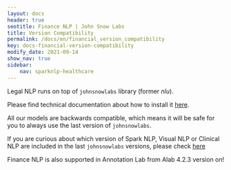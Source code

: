 ```yaml
---
layout: docs
header: true
seotitle: Finance NLP | John Snow Labs
title: Version Compatibility
permalink: /docs/en/financial_version_compatibility
key: docs-financial-version-compatibility
modify_date: 2021-09-14
show_nav: true
sidebar:
    nav: sparknlp-healthcare
---
```


<div class="h3-box" markdown="1">

Legal NLP runs on top of `johnsnowlabs` library (former *nlu*).

Please find technical documentation about how to install it [here](https://nlp.johnsnowlabs.com/docs/en/install).

All our models are backwards compatible, which means it will be safe for you to always use the last version of `johnsnowlabs`.

If you are curious about which version of Spark NLP, Visual NLP or Clinical NLP are included in the last `johnsnowlabs` versions, please check [here](https://nlp.johnsnowlabs.com/docs/en/jsl-release-notes)

Finance NLP is also supported in Annotation Lab from Alab 4.2.3 version on!

</div>

